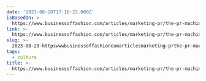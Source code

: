 ```yaml
---
date: '2023-08-28T17:16:22.000Z'
isBasedOn: >-
  https://www.businessoffashion.com/articles/marketing-pr/the-pr-machines-building-the-next-generation-of-it-girls/
link: >-
  https://www.businessoffashion.com/articles/marketing-pr/the-pr-machines-building-the-next-generation-of-it-girls/
slug: >-
  2023-08-28-httpswwwbusinessoffashioncomarticlesmarketing-prthe-pr-machines-building-the-next-generation-of-it-girls
tags:
  - culture
title: >-
  https://www.businessoffashion.com/articles/marketing-pr/the-pr-machines-building-the-next-generation-of-it-girls/
---
```



